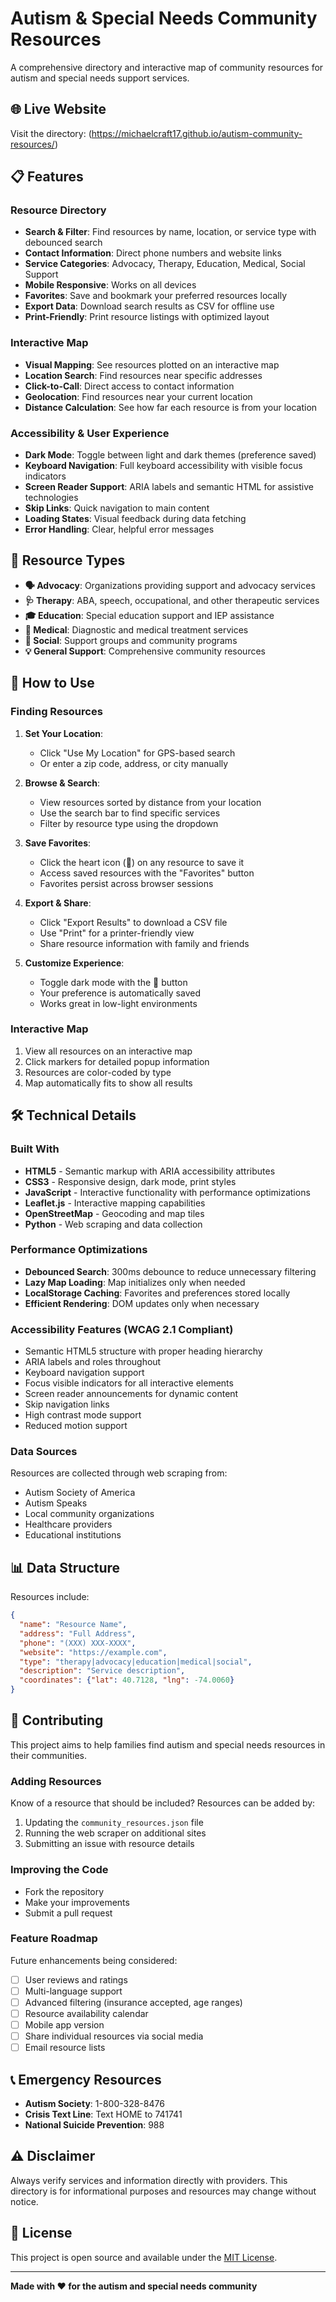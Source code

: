 # Autism & Special Needs Community Resources

A comprehensive directory and interactive map of community resources for autism and special needs support services.

## 🌐 Live Website
Visit the directory: (https://michaelcraft17.github.io/autism-community-resources/)

## 📋 Features

### Resource Directory
- **Search & Filter**: Find resources by name, location, or service type with debounced search
- **Contact Information**: Direct phone numbers and website links
- **Service Categories**: Advocacy, Therapy, Education, Medical, Social Support
- **Mobile Responsive**: Works on all devices
- **Favorites**: Save and bookmark your preferred resources locally
- **Export Data**: Download search results as CSV for offline use
- **Print-Friendly**: Print resource listings with optimized layout

### Interactive Map
- **Visual Mapping**: See resources plotted on an interactive map
- **Location Search**: Find resources near specific addresses
- **Click-to-Call**: Direct access to contact information
- **Geolocation**: Find resources near your current location
- **Distance Calculation**: See how far each resource is from your location

### Accessibility & User Experience
- **Dark Mode**: Toggle between light and dark themes (preference saved)
- **Keyboard Navigation**: Full keyboard accessibility with visible focus indicators
- **Screen Reader Support**: ARIA labels and semantic HTML for assistive technologies
- **Skip Links**: Quick navigation to main content
- **Loading States**: Visual feedback during data fetching
- **Error Handling**: Clear, helpful error messages

## 🎯 Resource Types

- **🗣️ Advocacy**: Organizations providing support and advocacy services
- **🩺 Therapy**: ABA, speech, occupational, and other therapeutic services
- **🎓 Education**: Special education support and IEP assistance
- **🏥 Medical**: Diagnostic and medical treatment services
- **👥 Social**: Support groups and community programs
- **💡 General Support**: Comprehensive community resources

## 📱 How to Use

### Finding Resources
1. **Set Your Location**:
   - Click "Use My Location" for GPS-based search
   - Or enter a zip code, address, or city manually

2. **Browse & Search**:
   - View resources sorted by distance from your location
   - Use the search bar to find specific services
   - Filter by resource type using the dropdown

3. **Save Favorites**:
   - Click the heart icon (🤍) on any resource to save it
   - Access saved resources with the "Favorites" button
   - Favorites persist across browser sessions

4. **Export & Share**:
   - Click "Export Results" to download a CSV file
   - Use "Print" for a printer-friendly view
   - Share resource information with family and friends

5. **Customize Experience**:
   - Toggle dark mode with the 🌙 button
   - Your preference is automatically saved
   - Works great in low-light environments

### Interactive Map
1. View all resources on an interactive map
2. Click markers for detailed popup information
3. Resources are color-coded by type
4. Map automatically fits to show all results

## 🛠️ Technical Details

### Built With
- **HTML5** - Semantic markup with ARIA accessibility attributes
- **CSS3** - Responsive design, dark mode, print styles
- **JavaScript** - Interactive functionality with performance optimizations
- **Leaflet.js** - Interactive mapping capabilities
- **OpenStreetMap** - Geocoding and map tiles
- **Python** - Web scraping and data collection

### Performance Optimizations
- **Debounced Search**: 300ms debounce to reduce unnecessary filtering
- **Lazy Map Loading**: Map initializes only when needed
- **LocalStorage Caching**: Favorites and preferences stored locally
- **Efficient Rendering**: DOM updates only when necessary

### Accessibility Features (WCAG 2.1 Compliant)
- Semantic HTML5 structure with proper heading hierarchy
- ARIA labels and roles throughout
- Keyboard navigation support
- Focus visible indicators for all interactive elements
- Screen reader announcements for dynamic content
- Skip navigation links
- High contrast mode support
- Reduced motion support

### Data Sources
Resources are collected through web scraping from:
- Autism Society of America
- Autism Speaks
- Local community organizations
- Healthcare providers
- Educational institutions

## 📊 Data Structure

Resources include:
```json
{
  "name": "Resource Name",
  "address": "Full Address",
  "phone": "(XXX) XXX-XXXX",
  "website": "https://example.com",
  "type": "therapy|advocacy|education|medical|social",
  "description": "Service description",
  "coordinates": {"lat": 40.7128, "lng": -74.0060}
}
```

## 🚀 Contributing

This project aims to help families find autism and special needs resources in their communities.

### Adding Resources
Know of a resource that should be included? Resources can be added by:
1. Updating the `community_resources.json` file
2. Running the web scraper on additional sites
3. Submitting an issue with resource details

### Improving the Code
- Fork the repository
- Make your improvements
- Submit a pull request

### Feature Roadmap
Future enhancements being considered:
- [ ] User reviews and ratings
- [ ] Multi-language support
- [ ] Advanced filtering (insurance accepted, age ranges)
- [ ] Resource availability calendar
- [ ] Mobile app version
- [ ] Share individual resources via social media
- [ ] Email resource lists

## 📞 Emergency Resources

- **Autism Society**: 1-800-328-8476
- **Crisis Text Line**: Text HOME to 741741
- **National Suicide Prevention**: 988

## ⚠️ Disclaimer

Always verify services and information directly with providers. This directory is for informational purposes and resources may change without notice.

## 📄 License

This project is open source and available under the [MIT License](LICENSE).

---


**Made with ❤️ for the autism and special needs community**
